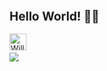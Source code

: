 ## Hello World! 👨‍💻

<a href="https://www.linkedin.com/in/willian-farias-56679ab2/">
  <img align="left" alt="Willian Farias Linkdein" width="30px" src="https://w7.pngwing.com/pngs/972/654/png-transparent-social-media-computer-icons-linkedin-social-networking-service-social-media-blue-company-text.png" />
</a>

<br />
<br />

<a href="https://github.com/WillianFarias/WillianFarias">
  <img align="center" src="https://github-readme-stats.vercel.app/api/top-langs/?username=WillianFarias&hide=css,hack&title_color=ffffff&text_color=c9cacc&icon_color=2bbc8a&bg_color=1d1f21" />
</a>
<br />


